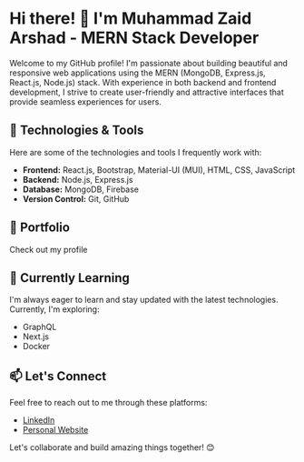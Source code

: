 # Hi there! 👋 I'm Muhammad Zaid Arshad - MERN Stack Developer

Welcome to my GitHub profile! I'm passionate about building beautiful and responsive web applications using the MERN (MongoDB, Express.js, React.js, Node.js) stack. With experience in both backend and frontend development, I strive to create user-friendly and attractive interfaces that provide seamless experiences for users.

## 🔧 Technologies & Tools

Here are some of the technologies and tools I frequently work with:

- **Frontend:** React.js, Bootstrap, Material-UI (MUI), HTML, CSS, JavaScript
- **Backend:** Node.js, Express.js
- **Database:** MongoDB, Firebase
- **Version Control:** Git, GitHub

## 💼 Portfolio

Check out my profile


## 🌱 Currently Learning

I'm always eager to learn and stay updated with the latest technologies. Currently, I'm exploring:

- GraphQL
- Next.js
- Docker

## 📫 Let's Connect

Feel free to reach out to me through these platforms:

- [LinkedIn]((https://www.linkedin.com/in/muhammad-zaid-arshad-989a761b7/))
- [Personal Website]((https://mzaidarshad.netlify.app/))

Let's collaborate and build amazing things together! 😊
